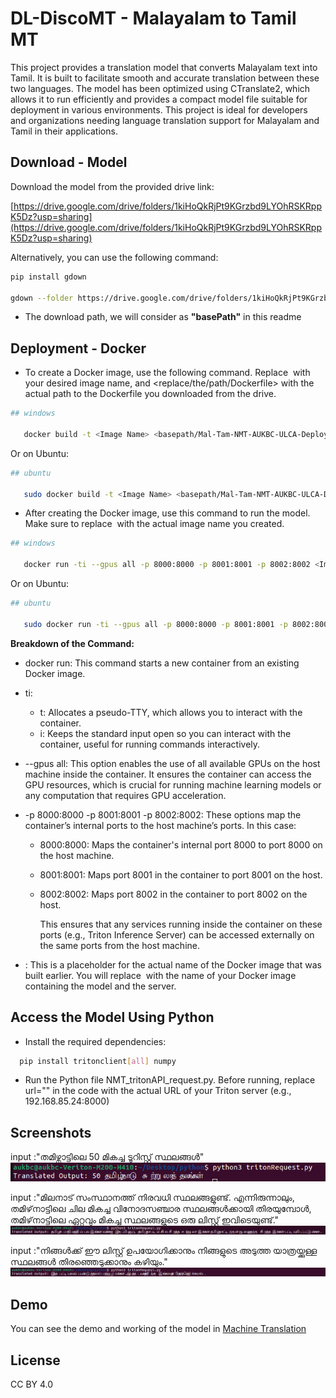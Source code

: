 
# DL-DiscoMT - Malayalam to Tamil MT 

 This project provides a translation model that converts Malayalam text into Tamil. It is built to facilitate smooth and accurate translation between these two languages. The model has been optimized using CTranslate2, which allows it to run efficiently and provides a compact model file suitable for deployment in various environments. This project is ideal for developers and organizations needing language translation support for Malayalam and Tamil in their applications.
   
## Download - Model

Download the model from the provided drive link: 

   [https://drive.google.com/drive/folders/1kiHoQkRjPt9KGrzbd9LYOhRSKRppK5Dz?usp=sharing](https://drive.google.com/drive/folders/1kiHoQkRjPt9KGrzbd9LYOhRSKRppK5Dz?usp=sharing)

Alternatively, you can use the following command:

```bash
pip install gdown

gdown --folder https://drive.google.com/drive/folders/1kiHoQkRjPt9KGrzbd9LYOhRSKRppK5Dz?usp=sharing

```
* The download path, we will consider as **"basePath"** in this readme

## Deployment - Docker  

* To create a Docker image, use the following command. Replace <Image Name> with your desired image name, and <replace/the/path/Dockerfile> with the actual path to the Dockerfile you downloaded from the drive.


```bash
## windows

   docker build -t <Image Name> <basepath/Mal-Tam-NMT-AUKBC-ULCA-Deploy/>
```
Or on Ubuntu:
```bash
## ubuntu

   sudo docker build -t <Image Name> <basepath/Mal-Tam-NMT-AUKBC-ULCA-Deploy/>
```

* After creating the Docker image, use this command to run the model. Make sure to replace <Image Name> with the actual image name you created.

```bash
## windows

   docker run -ti --gpus all -p 8000:8000 -p 8001:8001 -p 8002:8002 <Image Name>
```
Or on Ubuntu:
```bash
## ubuntu

   sudo docker run -ti --gpus all -p 8000:8000 -p 8001:8001 -p 8002:8002 <Image Name>
```
**Breakdown of the Command:**

- docker run: This command starts a new container from an existing Docker image.

- ti:

  - t: Allocates a pseudo-TTY, which allows you to interact with the container.
  - i: Keeps the standard input open so you can interact with the container, useful for running commands interactively.
- --gpus all: This option enables the use of all available GPUs on the host machine inside the container. It ensures the container can access the GPU resources, which is crucial for running machine learning models or any computation that requires GPU acceleration.

- -p 8000:8000 -p 8001:8001 -p 8002:8002: These options map the container’s internal ports to the host machine’s ports. In this case:

  - 8000:8000: Maps the container's internal port 8000 to port 8000 on the host machine.
  - 8001:8001: Maps port 8001 in the container to port 8001 on the host.
  - 8002:8002: Maps port 8002 in the container to port 8002 on the host.

    This ensures that any services running inside the container on these ports (e.g., Triton Inference Server) can be accessed externally on the same ports from the host machine.

- <Image Name>: This is a placeholder for the actual name of the Docker image that was built earlier. You will replace <Image Name> with the name of your Docker image containing the model and the server.



## Access the Model Using Python 

* Install the required dependencies:

```bash
  pip install tritonclient[all] numpy
```

* Run the Python file NMT_tritonAPI_request.py. Before running, replace url="<url of triton server>" in the code with the actual URL of your Triton server (e.g., 192.168.85.24:8000)




## Screenshots
input :"തമിഴ്നാട്ടിലെ 50 മികച്ച ടൂറിസ്റ്റ് സ്ഥലങ്ങൾ"
![App Screenshot](https://github.com/dldiscomt/DL-DiscoMT-MalTam/blob/main/OutputScreenshots/Picture1.png?raw=true)


input :"മിലനാട് സംസ്ഥാനത്ത് നിരവധി സ്ഥലങ്ങളുണ്ട്. എന്നിരുന്നാലും, തമിഴ്‌നാട്ടിലെ ചില മികച്ച വിനോദസഞ്ചാര സ്ഥലങ്ങൾക്കായി തിരയുമ്പോൾ, തമിഴ്‌നാട്ടിലെ ഏറ്റവും മികച്ച സ്ഥലങ്ങളുടെ ഒരു ലിസ്റ്റ് ഇവിടെയുണ്ട്."
![App Screenshot ](https://github.com/dldiscomt/DL-DiscoMT-MalTam/blob/main/OutputScreenshots/Picture2.png?raw=true)


input :"നിങ്ങൾക്ക് ഈ ലിസ്റ്റ് ഉപയോഗിക്കാനും നിങ്ങളുടെ അടുത്ത യാത്രയ്ക്കുള്ള സ്ഥലങ്ങൾ തിരഞ്ഞെടുക്കാനും കഴിയും."
![App Screenshot](https://github.com/dldiscomt/DL-DiscoMT-MalTam/blob/main/OutputScreenshots/Picture3.png?raw=true)


## Demo

You can see the demo and working of the model in 
[Machine Translation](https://searchko.co.in/transaukbc/)


## License
CC BY 4.0 
